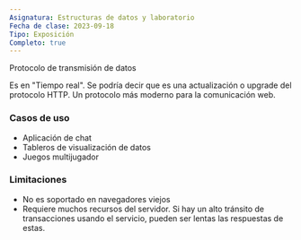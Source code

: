 ```yaml
---
Asignatura: Estructuras de datos y laboratorio
Fecha de clase: 2023-09-18
Tipo: Exposición
Completo: true
---
```

Protocolo de transmisión de datos

Es en "Tiempo real". Se podría decir que es una actualización o upgrade del protocolo HTTP.
Un protocolo más moderno para la comunicación web.
### Casos de uso

- Aplicación de chat
- Tableros de visualización de datos
- Juegos multijugador

### Limitaciones

- No es soportado en navegadores viejos
- Requiere muchos recursos del servidor. Si hay un alto tránsito de transacciones usando el servicio, pueden ser lentas las respuestas de estas. 
